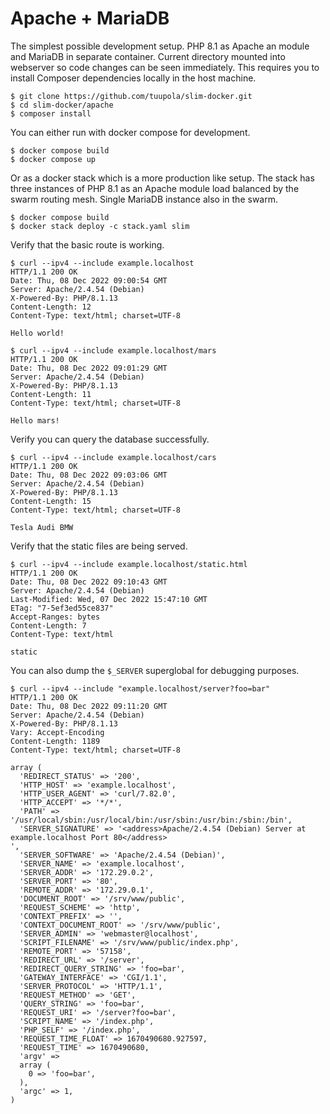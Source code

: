 # Apache + MariaDB

The simplest possible development setup. PHP 8.1 as Apache an module and MariaDB in separate container. Current directory mounted into webserver so code changes can be seen immediately. This requires you to install Composer dependencies locally in the host machine.

```
$ git clone https://github.com/tuupola/slim-docker.git
$ cd slim-docker/apache
$ composer install
```

You can either run with docker compose for development.

```
$ docker compose build
$ docker compose up
```

Or as a docker stack which is a more production like setup. The stack has three instances of PHP 8.1 as an Apache module load balanced by the swarm routing mesh. Single MariaDB instance also in the swarm.

```
$ docker compose build
$ docker stack deploy -c stack.yaml slim
```

Verify that the basic route is working.

```
$ curl --ipv4 --include example.localhost
HTTP/1.1 200 OK
Date: Thu, 08 Dec 2022 09:00:54 GMT
Server: Apache/2.4.54 (Debian)
X-Powered-By: PHP/8.1.13
Content-Length: 12
Content-Type: text/html; charset=UTF-8

Hello world!

$ curl --ipv4 --include example.localhost/mars
HTTP/1.1 200 OK
Date: Thu, 08 Dec 2022 09:01:29 GMT
Server: Apache/2.4.54 (Debian)
X-Powered-By: PHP/8.1.13
Content-Length: 11
Content-Type: text/html; charset=UTF-8

Hello mars!
```

Verify you can query the database successfully.

```
$ curl --ipv4 --include example.localhost/cars
HTTP/1.1 200 OK
Date: Thu, 08 Dec 2022 09:03:06 GMT
Server: Apache/2.4.54 (Debian)
X-Powered-By: PHP/8.1.13
Content-Length: 15
Content-Type: text/html; charset=UTF-8

Tesla Audi BMW
```

Verify that the static files are being served.

```
$ curl --ipv4 --include example.localhost/static.html
HTTP/1.1 200 OK
Date: Thu, 08 Dec 2022 09:10:43 GMT
Server: Apache/2.4.54 (Debian)
Last-Modified: Wed, 07 Dec 2022 15:47:10 GMT
ETag: "7-5ef3ed55ce837"
Accept-Ranges: bytes
Content-Length: 7
Content-Type: text/html

static
```

You can also dump the `$_SERVER` superglobal for debugging purposes.

```
$ curl --ipv4 --include "example.localhost/server?foo=bar"
HTTP/1.1 200 OK
Date: Thu, 08 Dec 2022 09:11:20 GMT
Server: Apache/2.4.54 (Debian)
X-Powered-By: PHP/8.1.13
Vary: Accept-Encoding
Content-Length: 1189
Content-Type: text/html; charset=UTF-8

array (
  'REDIRECT_STATUS' => '200',
  'HTTP_HOST' => 'example.localhost',
  'HTTP_USER_AGENT' => 'curl/7.82.0',
  'HTTP_ACCEPT' => '*/*',
  'PATH' => '/usr/local/sbin:/usr/local/bin:/usr/sbin:/usr/bin:/sbin:/bin',
  'SERVER_SIGNATURE' => '<address>Apache/2.4.54 (Debian) Server at example.localhost Port 80</address>
',
  'SERVER_SOFTWARE' => 'Apache/2.4.54 (Debian)',
  'SERVER_NAME' => 'example.localhost',
  'SERVER_ADDR' => '172.29.0.2',
  'SERVER_PORT' => '80',
  'REMOTE_ADDR' => '172.29.0.1',
  'DOCUMENT_ROOT' => '/srv/www/public',
  'REQUEST_SCHEME' => 'http',
  'CONTEXT_PREFIX' => '',
  'CONTEXT_DOCUMENT_ROOT' => '/srv/www/public',
  'SERVER_ADMIN' => 'webmaster@localhost',
  'SCRIPT_FILENAME' => '/srv/www/public/index.php',
  'REMOTE_PORT' => '57158',
  'REDIRECT_URL' => '/server',
  'REDIRECT_QUERY_STRING' => 'foo=bar',
  'GATEWAY_INTERFACE' => 'CGI/1.1',
  'SERVER_PROTOCOL' => 'HTTP/1.1',
  'REQUEST_METHOD' => 'GET',
  'QUERY_STRING' => 'foo=bar',
  'REQUEST_URI' => '/server?foo=bar',
  'SCRIPT_NAME' => '/index.php',
  'PHP_SELF' => '/index.php',
  'REQUEST_TIME_FLOAT' => 1670490680.927597,
  'REQUEST_TIME' => 1670490680,
  'argv' =>
  array (
    0 => 'foo=bar',
  ),
  'argc' => 1,
)
```